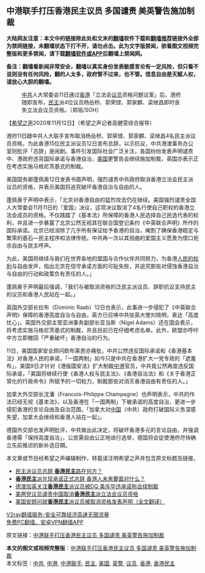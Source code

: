  <h2>中港联手打压香港民主议员 多国谴责 美英警告施加制裁</h2> <p class="notice"><b>大陆网友注意：本文中的链接除此处和文末的<a href="https://github.com/bannedbook/fanqiang" >翻墙</a>软件下载和<a href="https://github.com/killgcd/justmysocks/blob/master/README.md">翻墙推荐</a>链接外全部为禁网链接，未翻墙状态下打不开，请勿点击。此为文字版禁闻，欲看图文视频完整版和更多禁闻，请下载<a href="https://github.com/bannedbook/fanqiang">翻墙软件或APP</a>后翻墙上禁闻网。</p><p>备注：翻墙看新闻非常安全，翻墙以真实身份发表敏感言论有一定风险，但只看不说则没有任何风险，翻的人太多，政府管不过来，也不管。信息自由是天赋人权，请放心大胆的翻墙。</b></p>  <div class="entry"> <figure><figcaption><a href="https://www.bannedbook.org/bnews/tag/%e4%b8%ad%e5%85%b1/" class="st_tag internal_tag" rel="tag" title="标签 中共 下的日志">中共</a>人大常委会11日通过<a href="https://www.bannedbook.org/bnews/tag/%e9%a6%99%e6%b8%af/" class="st_tag internal_tag" rel="tag" title="标签 香港 下的日志">香港</a>「立法会<a href="https://www.bannedbook.org/bnews/tag/%e8%ae%ae%e5%91%98/" class="st_tag internal_tag" rel="tag" title="标签 议员 下的日志">议员</a>资格问题议案」后，港府随即宣布，<a href="https://www.bannedbook.org/bnews/tag/%e6%b0%91%e4%b8%bb/" class="st_tag internal_tag" rel="tag" title="标签 民主 下的日志">民主</a>派4位议员杨岳桥、郭荣铿、郭家麒、梁继昌即时丧失立法会议员资格。（郑铭/SOH）</figcaption></figure> <p>【<span class='wp_keywordlink_affiliate'><a href="https://www.soundofhope.org" title="希望之声" target="_blank">希望之声</a></span>2020年11月12日】（希望之声记者高健雯综合报导）</p> <p>港府11日跟中共人大联手宣布取消杨岳桥、郭荣铿、郭家麒、梁继昌4名民主派议员资格，为此香港15位民主派议员12日宣布总辞，以示抗议，中共港澳事务办公室则批评「总辞」是闹剧。事件引发国际社会广泛关注，各国纷纷发表声明谴责中、港政府违背国际承诺与香港自治，<a href="https://www.bannedbook.org/bnews/tag/%e7%be%8e%e5%9b%bd/" class="st_tag internal_tag" rel="tag" title="标签 美国 下的日志">美国</a>更警告会继续施加制裁，英国亦表示正在考虑实施马格尼茨基式的制裁。</p> <p>美国国务卿蓬佩奥12日发表书面声明，强烈谴责中共政府取消香港立法会民主派议员的资格，并表示美国将追究破坏香港自治与自由的人。</p>  <p>蓬佩奥于声明中表示，「北京对香港自由的猛烈攻击仍在继续。美国强烈谴责全国人大常委会11月11日的『爱国』决议，这项决议取消了4名行使自己职权的香港立法会成员的资格。不仅践踏了《基本法》所保障的香港人民选择自己民选代表的权利，并且进一步暴露了北京公然无视其在联合国登记条约《中英联合声明》所作的国际承诺。北京已经消除了几乎所有保证给予香港的自治，阉割了确保香港稳定与繁荣的基石&#8212;民主程序和法律传统。中共再一次以其扭曲的爱国主义愿景为借口扼杀自由与民主呼声。</p> <p>为此，美国将继续与我们在世界各地的盟国与合作伙伴共同努力，为香港<span class='wp_keywordlink'><a href="https://www.bannedbook.org/forum2/topic799.html" title="《人民的权利──个人自由与权利法案》" target="_blank">人民的权利</a></span>与自由发声，指出北京在信守承诺方面的可耻失败，并追究那些对侵蚀香港自治与自由的行动和政策负有责任的人。」</p> <p>蓬佩奥于声明最后强调，「我们与被取消资格的泛民主派议员、辞职抗议支持民主的议员和香港人民站在一起。」</p>  <p>英国外交部长拉布（Dominic Raab）12日也表示，此事进一步侵犯了《中英联合声明》保障的香港高度自治与自由，英方已召唤中共驻英大使刘晓明，表达「高度忧心」。英国外交部主管亚洲事务副部长亚当斯（Nigel Adams）还在国会表示，将考虑实施马格尼茨基式的制裁，并且目前已在仔细考虑名单。此外，欧盟亦呼吁中方立即撤回「严重破坏」香港自治的行为。</p> <p>11日，美国国家安全顾问欧布莱恩亦痛批，中共公然违反国际承诺和《香港基本法》对香港人民的承诺，「一国两制」如今只是中共在香港扩大一党专政的「遮羞布」，美国9日才针对《港版国安法》扩大制裁<a href="https://www.bannedbook.org/bnews/tag/%E4%B8%AD%E6%B8%AF/" class="st_tag internal_tag" rel="tag" title="标签 中港 下的日志">中港</a>官员，中共竟公然再度违反国际承诺，「美国将继续行使《香港人权与民主法》、《香港自治法》和《关于香港正常化的行政命令》所赋予的一切权力，制裁那些对消灭香港自由有责任的人。」</p> <p>加拿大外交部长沈潘（Francois-Philippe Champagne）也声明表示，中共的作法已经无视《基本法》，以及香港在「一国两制」下被承诺的高度自治，更进一步侵犯香港的言论自由及自治范围，「加拿大对<span class='wp_keywordlink_affiliate'><a href="https://www.bannedbook.org/" title="中国" target="_blank">中国</a></span>（中共）政府打破国际义务深感失望，加拿大会继续和香港人站在一起」。</p>  <p>德国外交部也发声明批评，中共做出此决定，将破坏香港多元的言论自由，并强调香港需「保持高度自治」，公民需自由公正地进行选举，德国将会促使港府尽快确立先前推迟的新补选日期。</p> <p>本文章或节目经希望之声编辑制作，转载请注明希望之声并包含原文标题及链接。</p> <ul class='op-related-articles' title='相关阅读'> <li><a href='https://www.bannedbook.org/bnews/headline/20201113/1430199.html' target='_blank'>民主派议员总辞 <b>香港民主</b>路在何方？</a></li> <li><a href='https://www.bannedbook.org/bnews/headline/20201113/1430121.html' target='_blank'><b>香港民主</b>派兑现承诺正式总辞 香港人未來要面对什么？</a></li> <li><a href='https://www.bannedbook.org/bnews/cnnews/hknews/20201112/1429935.html' target='_blank'>德澳加英关注<b>香港民主</b>派议员被DQ 美斥华违承诺称会续制裁</a></li> <li><a href='https://www.bannedbook.org/bnews/renquan/20201112/1429797.html' target='_blank'>美两党议员谴责中国取消<b>香港民主</b>派立法会议员资格</a></li> <li><a href='https://www.bannedbook.org/bnews/headline/20201112/1429734.html' target='_blank'>美国安顾问就<b>香港民主</b>派议员被取消资格发表声明（全文翻译）</a></li> </ul> <p class="texttj"> <a href="https://www.bannedbook.org/forum23/topic22702.html" target="_blank">V2ray翻墙服务-安全可靠经济高速无限流量</a><br/> <a href="https://github.com/bannedbook/fanqiang/wiki/%E7%A6%81%E9%97%BB%E7%BD%91%E5%AE%89%E5%8D%93%E7%BF%BB%E5%A2%99%E6%96%B0%E9%97%BBAPP" target="_blank">免费PC翻墙、安卓VPN翻墙APP</a></p><p>原文链接：<a class="src_link"  href="https://www.soundofhope.org/post/442261" target="_blank">中港联手打压香港民主议员 多国谴责 美英警告施加制裁</a></p> <a name='sharetosocial'></a>       <div><b>本文的图文或视频完整版</b>：<a href='https://www.bannedbook.org/bnews/comments/20201113/1430322.html'>中港联手打压香港民主议员 多国谴责 美英警告施加制裁</a></div>  </div><!--END ENTRY--> <div class="postfooter"> <div>本文标签：<a href="https://www.bannedbook.org/bnews/tag/%e4%b8%ad%e5%85%b1/" rel="tag">中共</a>, <a href="https://www.bannedbook.org/bnews/tag/%E4%B8%AD%E6%B8%AF/" rel="tag">中港</a>, <a href="https://www.bannedbook.org/bnews/tag/%E4%B8%AD%E6%B8%AF%E8%81%94%E6%89%8B/" rel="tag">中港联手</a>, <a href="https://www.bannedbook.org/bnews/tag/%e6%b0%91%e4%b8%bb/" rel="tag">民主</a>, <a href="https://www.bannedbook.org/bnews/tag/%e7%be%8e%e5%9b%bd/" rel="tag">美国</a>, <a href="https://www.bannedbook.org/bnews/tag/%E8%8B%B1%E8%AD%A6/" rel="tag">英警</a>, <a href="https://www.bannedbook.org/bnews/tag/%e8%ae%ae%e5%91%98/" rel="tag">议员</a>, <a href="https://www.bannedbook.org/bnews/tag/%e9%a6%99%e6%b8%af/" rel="tag">香港</a>, <a href="https://www.bannedbook.org/bnews/tag/%e9%a6%99%e6%b8%af%e6%b0%91%e4%b8%bb/" rel="tag">香港民主</a></div>  </div><!--END POSTFOOTER--> 